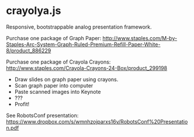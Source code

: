 crayolya.js
==========

Responsive, bootstrappable analog presentation framework.

Purchase one package of Graph Paper: http://www.staples.com/M-by-Staples-Arc-System-Graph-Ruled-Premium-Refill-Paper-White-8/product_886229

Purchase one package of Crayola Crayons: http://www.staples.com/Crayola-Crayons-24-Box/product_299198

- Draw slides on graph paper using crayons.
- Scan graph paper into computer
- Paste scanned images into Keynote
- ???
- Profit!


See RobotsConf presentation: https://www.dropbox.com/s/wmnhzojparxs16v/RobotsConf%20Presentation.pdf
